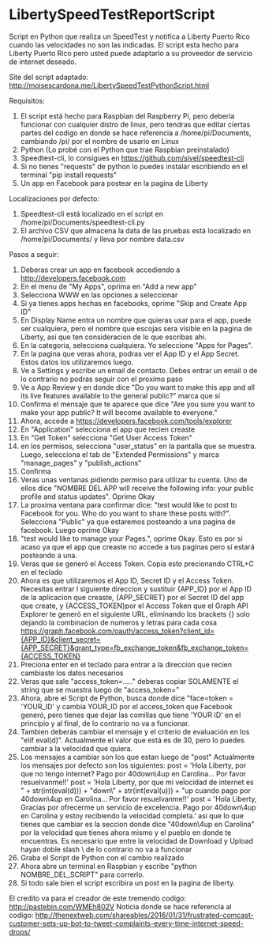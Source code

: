 # LibertySpeedTestReportScript
Script en Python que realiza un SpeedTest y notifica a Liberty Puerto Rico cuando las velocidades no son las indicadas. El script esta hecho para Liberty Puerto Rico pero usted puede adaptarlo a su proveedor de servicio de internet deseado.

Site del script adaptado: http://moisescardona.me/LibertySpeedTestPythonScript.html

Requisitos:

1. El script está hecho para Raspbian del Raspberry Pi, pero deberia funcionar con cualquier distro de linux, pero tendras que editar ciertas partes del codigo en donde se hace referencia a /home/pi/Documents, cambiando /pi/ por el nombre de usario en Linux
2. Python (Lo probé con el Python que trae Raspbian preinstalado)
3. Speedtest-cli, lo consigues en https://github.com/sivel/speedtest-cli
4. Si no tienes "requests" de python lo puedes instalar escribiendo en el terminal "pip install requests"
5. Un app en Facebook para postear en la pagina de Liberty

Localizaciones por defecto:

1. Speedtest-cli está localizado en el script en /home/pi/Documents/speedtest-cli.py
2. El archivo CSV que almacena la data de las pruebas está localizado en /home/pi/Documents/ y lleva por nombre data.csv

Pasos a seguir:

1. Deberas crear un app en facebook accediendo a http://developers.facebook.com
2. En el menu de "My Apps", oprima en "Add a new app"
3. Selecciona WWW en las opciones a seleccionar
4. Si ya tienes apps hechas en facebooks, oprime "Skip and Create App ID"
5. En Display Name entra un nombre que quieras usar para el app, puede ser cualquiera, pero el nombre que escojas sera visible en la pagina de Liberty, asi que ten consideracion de lo que escribas ahi.
6. En la categoria, selecciona cualquiera. Yo seleccione "Apps for Pages".
7. En la pagina que veras ahora, podras ver el App ID y el App Secret. Estos datos los utilizaremos luego.
8. Ve a Settings y escribe un email de contacto. Debes entrar un email o de lo contrario no podras seguir con el proximo paso
9. Ve a App Review y en donde dice "Do you want to make this app and all its live features available to the general public?" marca que sí
10. Confirma el mensaje que te aparece que dice "Are you sure you want to make your app public? It will become available to everyone."
11. Ahora, accede a https://developers.facebook.com/tools/explorer
12. En "Application" selecciona el app que recien creaste
13. En "Get Token" selecciona "Get User Access Token"
14. en los permisos, selecciona "user_status" en la pantalla que se muestra. Luego, selecciona el tab de "Extended Permissions" y marca "manage_pages" y "publish_actions"
15. Confirma
16. Veras unas ventanas pidiendo permiso para utilizar tu cuenta. Uno de ellos dice "NOMBRE DEL APP will receive the following info: your public profile and status updates". Oprime Okay
17. La proxima ventana para confirmar dice: "test would like to post to Facebook for you. Who do you want to share these posts with?". Selecciona "Public" ya que estaremos posteando a una pagina de facebook. Luego oprime Okay
18. "test would like to manage your Pages.", oprime Okay. Esto es por si acaso ya que el app que creaste no accede a tus paginas pero sí estará posteando a una.
19. Veras que se generó el Access Token. Copia esto precionando CTRL+C en el teclado
20. Ahora es que utilizaremos el App ID, Secret ID y el Access Token. Necesitas entrar l siguiente direccion y sustituir {APP_ID} por el App ID de la aplicacion que creaste, {APP_SECRET} por el Secret ID del app que create, y {ACCESS_TOKEN}por el Access Token que el Graph API Explorer te generó en el siguiente URL, eliminando los brackets {} solo dejando la combinacion de numeros y letras para cada cosa
https://graph.facebook.com/oauth/access_token?client_id={APP_ID}&client_secret={APP_SECRET}&grant_type=fb_exchange_token&fb_exchange_token={ACCESS_TOKEN}
21. Preciona enter en el teclado para entrar a la direccion que recien cambiaste los datos necesarios
22. Veras que sale "access_token=....." deberas copiar SOLAMENTE el string que se muestra luego de "access_token="
22. Ahora, abre el Script de Python, busca donde dice "face=token = 'YOUR_ID' y cambia YOUR_ID por el access_token que Facebook generó, pero tienes que dejar las comillas que tiene 'YOUR ID' en el principio y al final, de lo contrario no va a funcionar.
23. Tambien deberás cambiar el mensaje y el criterio de evaluación en los "elif eval(d)". Actualmente el valor que está es de 30, pero lo puedes cambiar a la velocidad que quiera.
24. Los mensajes a cambiar son los que estan luego de "post" Actualmente los mensajes por defecto son los siguientes:
post = 'Hola Liberty, por que no tengo internet? Pago por 40down\\4up en Carolina... Por favor resuelvanme!!'
post = 'Hola Liberty, por que mi velocidad de internet es " + str(int(eval(d))) + "down\\" + str(int(eval(u))) + "up cuando pago por 40down\\4up en Carolina... Por favor resuelvanme!!'
post = 'Hola Liberty, Gracias por ofrecerme un servicio de excelencia. Pago por 40down\\4up en Carolina y estoy recibiendo la velocidad completa.'
asi que lo que tienes que cambiar es la seccion donde dice "40down\\4up en Carolina" por la velocidad que tienes ahora mismo y el pueblo en donde te encuentras. Es necesario que entre la velocidad de Download y Upload hayan doble slash \\ de lo contrario no va a funcionar
25. Graba el Script de Python con el cambio realizado
26. Ahora abre un terminal en Raspbian y escribe "python NOMBRE_DEL_SCRIPT" para correrlo.
27. Si todo sale bien el script escribira un post en la pagina de liberty.


El credito va para el creador de este tremendo codigo: http://pastebin.com/WMEh802V
Noticia donde se hace referencia al codigo: http://thenextweb.com/shareables/2016/01/31/frustrated-comcast-customer-sets-up-bot-to-tweet-complaints-every-time-internet-speed-drops/
